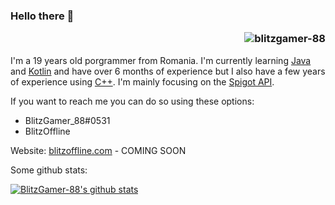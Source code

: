 ### Hello there 👋 <p align="right"> <img src="https://komarev.com/ghpvc/?username=blitzgamer-88" alt="blitzgamer-88"/> </p>

I'm a 19 years old porgrammer from Romania.
I'm currently learning [Java](https://www.java.com) and [Kotlin](https://kotlinlang.org) and have over 6 months of experience but I also have a few years of experience using [C++](https://www.cplusplus.com).
I'm mainly focusing on the [Spigot API](https://hub.spigotmc.org/javadocs/bukkit/).


If you want to reach me you can do so using these options:
-  BlitzGamer_88#0531
-  BlitzOffline

Website: [blitzoffline.com](https://blitzoffline.com) - COMING SOON


Some github stats:

[![BlitzGamer-88's github stats](https://github-readme-stats.vercel.app/api?username=BlitzGamer-88&count_private=true&show_icons=true&theme=radical)](https://github.com/anuraghazra/github-readme-stats)
